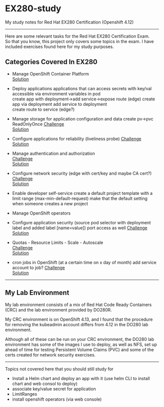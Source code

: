 # EX280-study
My study notes for Red Hat EX280 Certification (Openshift 4.12)

---

Here are some relevant tasks for the Red Hat EX280 Certification Exam.  
So that you know, this project only covers some topics in the exam. I have included exercises
found here for my study purposes.

## Categories Covered In EX280

- Manage OpenShift Container Platform   
    [Solution](./Manage-OpenShift-Container-Platform.md) 


- Deploy applications
  applications that can access secrets with key/val accessible via environment variables in pod  
  create app with deployment->add service->expose route (edge)
  create app via deployment
  add service to deployment  
  create route to service (edge?) 

- Manage storage for application configuration and data  create pv->pvc ReadOnlyOnce
 	[Challenge](./Manage-storage-for-application-configuration-and-data.md)  
    [Solution](./Manage-storage-for-application-configuration-and-data-SOLUTION.md)  

- Configure applications for reliability  (liveliness probe)
 	[Challenge](./Configure-applications-for-reliability.md)  
    [Solution](./Configure-applications-for-reliability-SOLUTION.md)

- Manage authentication and authorization  
 	[Challenge](./Manage-authentication-and-authorization.md)  
    [Solution](./Manage-authentication-and-authorization-SOLUTION.md)  

- Configure network security  (edge with cert/key and maybe CA cert?)
 	[Challenge](./Configure-service-account-edge-passthoguh-routes.md)  
    [Solution](./Configure-service-accountedge-passthoguh-routes-SOLUTION.md) 

- Enable developer self-service
  create a default project template with a limit range (max-min-default-request)
  make that the default setting when someone creates a new project

- Manage OpenShift operators

- Configure application security  (source pod selector with deployment label and added label [name=value]) port access as well
 	[Challenge](./Configure-application-security.md)  
    [Solution](./Configure-application-security-SOLUTION.md) 

- Quotas - Resource Limits - Scale - Autoscale  
 	[Challenge](./Quotas-Resource-Limits-Scale-Autoscale.md)  
    [Solution](./Quotas-Resource-Limits-Scale-Autoscale-SOLUTION.md)   

- cron jobs in OpenShift  (at a certain time on x day of month) add service account to job?
 	[Challenge](./cron-jobs-in-OpenShift.md)  
    [Solution](./cron-jobs-in-OpenShift-SOLUTION.md)   

---

## My Lab Environment
My lab environment consists of a mix of Red Hat Code Ready Containers (CRC) and the lab environment provided by DO280R.  

My CRC environment is on OpenShift 4.13, and I found that the procedure for removing the kubeadmin account differs from 4.12 in the DO280 lab environment.  

Although all of these can be run on your CRC environment, the DO280 lab environment has some of the images I use to deploy, as well as NFS, set up ahead of time for testing Persistent Volume Claims (PVC) and some of the certs created for network security exercises. 

---
Topics not covered here that you should still study for  
  
- Install a Helm chart and deploy an app with it (use helm CLI to install chart and web consol to deploy)
- associate key/value secret for application
- LimitRanges
- install openshift operators (via web console)



